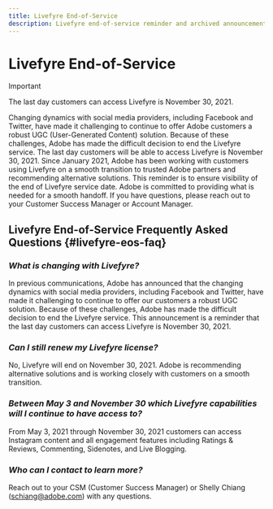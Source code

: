 ```yaml
---
title: Livefyre End-of-Service
description: Livefyre end-of-service reminder and archived announcements for Livefyre and Livefyre Studio.
---
```

# Livefyre End-of-Service

>[!IMPORTANT]
>
>The last day customers can access Livefyre is November 30, 2021.

Changing dynamics with social media providers, including Facebook and Twitter, have made it challenging to continue to offer Adobe customers a robust UGC (User-Generated Content) solution. Because of these challenges, Adobe has made the difficult decision to end the Livefyre service. The last day customers will be able to access Livefyre is November 30, 2021. Since January 2021, Adobe has been working with customers using Livefyre on a smooth transition to trusted Adobe partners and recommending alternative solutions. This reminder is to ensure visibility of the end of Livefyre service date. Adobe is committed to providing what is needed for a smooth handoff. If you have questions, please reach out to your Customer Success Manager or Account Manager.

## Livefyre End-of-Service Frequently Asked Questions {#livefyre-eos-faq}

### **_What is changing with Livefyre?_**

In previous communications, Adobe has announced that the changing dynamics with social media providers, including Facebook and Twitter, have made it challenging to continue to offer our customers a robust UGC solution. Because of these challenges, Adobe has made the difficult decision to end the Livefyre service. This announcement is a reminder that the last day customers can access Livefyre is November 30, 2021.

### **_Can I still renew my Livefyre license?_**

No, Livefyre will end on November 30, 2021. Adobe is recommending alternative solutions and is working closely with customers on a smooth transition.

### **_Between May 3 and November 30 which Livefyre capabilities will I continue to have access to?_**

From May 3, 2021 through November 30, 2021 customers can access Instagram content and all engagement features including Ratings & Reviews, Commenting, Sidenotes, and Live Blogging.

### **_Who can I contact to learn more?_**

Reach out to your CSM (Customer Success Manager) or Shelly Chiang (schiang@adobe.com) with any questions.
